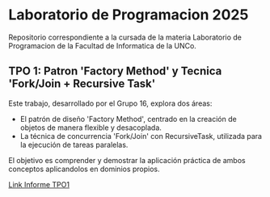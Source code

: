 # Laboratorio de Programacion 2025
Repositorio correspondiente a la cursada de la materia Laboratorio de Programacion de la Facultad de Informatica de la UNCo.

## TPO 1: Patron 'Factory Method' y Tecnica 'Fork/Join + Recursive Task'
Este trabajo, desarrollado por el Grupo 16, explora dos áreas:
- El patrón de diseño 'Factory Method', centrado en la creación de objetos de manera flexible y desacoplada.
- La técnica de concurrencia 'Fork/Join' con RecursiveTask, utilizada para la ejecución de tareas paralelas.

El objetivo es comprender y demostrar la aplicación práctica de ambos conceptos aplicandolos en dominios propios.

[Link Informe TPO1](https://docs.google.com/document/d/15ouBH6mqtyFgFOFW3gO527LFg4N5KLxveZAXXVW6Uac/edit?usp=sharing)
